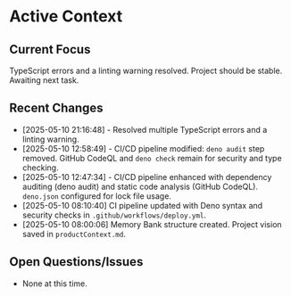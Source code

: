 # Active Context

## Current Focus

TypeScript errors and a linting warning resolved. Project should be stable. Awaiting next task.

## Recent Changes

- [2025-05-10 21:16:48] - Resolved multiple TypeScript errors and a linting warning.
- [2025-05-10 12:58:49] - CI/CD pipeline modified: `deno audit` step removed.
  GitHub CodeQL and `deno check` remain for security and type checking.
- [2025-05-10 12:47:34] - CI/CD pipeline enhanced with dependency auditing (deno
  audit) and static code analysis (GitHub CodeQL). `deno.json` configured for
  lock file usage.
- [2025-05-10 08:10:40] CI pipeline updated with Deno syntax and security checks
  in `.github/workflows/deploy.yml`.
- [2025-05-10 08:00:06] Memory Bank structure created. Project vision saved in
  `productContext.md`.

## Open Questions/Issues

- None at this time.
